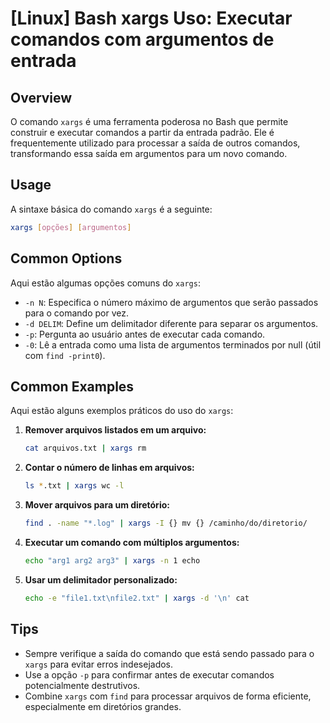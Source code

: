 # [Linux] Bash xargs Uso: Executar comandos com argumentos de entrada

## Overview
O comando `xargs` é uma ferramenta poderosa no Bash que permite construir e executar comandos a partir da entrada padrão. Ele é frequentemente utilizado para processar a saída de outros comandos, transformando essa saída em argumentos para um novo comando.

## Usage
A sintaxe básica do comando `xargs` é a seguinte:

```bash
xargs [opções] [argumentos]
```

## Common Options
Aqui estão algumas opções comuns do `xargs`:

- `-n N`: Especifica o número máximo de argumentos que serão passados para o comando por vez.
- `-d DELIM`: Define um delimitador diferente para separar os argumentos.
- `-p`: Pergunta ao usuário antes de executar cada comando.
- `-0`: Lê a entrada como uma lista de argumentos terminados por null (útil com `find -print0`).

## Common Examples
Aqui estão alguns exemplos práticos do uso do `xargs`:

1. **Remover arquivos listados em um arquivo:**
   ```bash
   cat arquivos.txt | xargs rm
   ```

2. **Contar o número de linhas em arquivos:**
   ```bash
   ls *.txt | xargs wc -l
   ```

3. **Mover arquivos para um diretório:**
   ```bash
   find . -name "*.log" | xargs -I {} mv {} /caminho/do/diretorio/
   ```

4. **Executar um comando com múltiplos argumentos:**
   ```bash
   echo "arg1 arg2 arg3" | xargs -n 1 echo
   ```

5. **Usar um delimitador personalizado:**
   ```bash
   echo -e "file1.txt\nfile2.txt" | xargs -d '\n' cat
   ```

## Tips
- Sempre verifique a saída do comando que está sendo passado para o `xargs` para evitar erros indesejados.
- Use a opção `-p` para confirmar antes de executar comandos potencialmente destrutivos.
- Combine `xargs` com `find` para processar arquivos de forma eficiente, especialmente em diretórios grandes.